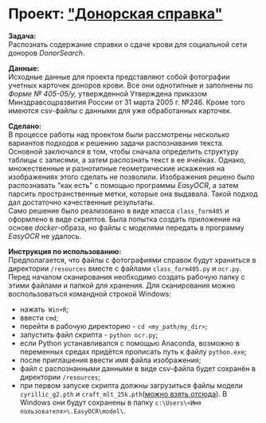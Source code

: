 # Проект: ["Донорская справка"](https://github.com/maresin/some_projects/blob/main/Form405_OCR/donor_ocr_notebook.ipynb)
__Задача:__  
Распознать содержание справки о сдаче крови для социальной сети доноров _DonorSearch_.  

__Данные:__  
Исходные данные для проекта представляют собой фотографии учетных карточек доноров крови. Все они однотипные и заполнены по  _Форме № 405-05/у,_ утвержденной Утверждена приказом Минздравсоцразвития России от 31 марта 2005 г. №246. Кроме того имеются  csv-файлы с данными для уже обработанных карточек.

__Сделано:__  
В процессе работы над проектом были рассмотрены несколько вариантов подходов к решению задачи распознавания текста. Основной заключался в том, чтобы сначала определить структуру таблицы с записями, а затем распознать текст в ее ячейках. Однако, множественные и разнотипные геометрические искажения на изображениях этого сделать не позволили. Изображения решено было распознавать "как есть" с помощью программы _EasyOCR_, а затем парсить пространственные метки, которые она выдавала. Такой подход дал достаточно качественные результаты.  
Само решение было реализовано в виде класса `class_form405` и оформлено в виде скриптов. Была попытка создать приложение на основе _docker_-образа, но файлы с моделями передать в программу _EasyOCR_ не удалось.

__Инструкция по использованию:__  
Предполагается, что файлы с фотографиями справок будут храниться в директории `/resources` вместе с файлами `class_form405.py` и `ocr.py`. Перед началом сканирования необходимо создать рабочую папку с этими файлами и папкой для хранения. Для сканирования можно воспользоваться командной строкой Windows:
* нажать` Win+R`;
* ввести `cmd`;
* перейти в рабочую директорию - `сd <my_path/my_dir>`;
* запустить файл скрипта - `python ocr.py`;
* если Python устанавливался с помощью Anaconda, возможно в переменных средах придётся прописать путь к файлу `python.exe`;
* после приглашения ввести имя файла изображения;
* файл с распознанными данными в виде csv-файла будет сохранён в директории `/resources`;
* при первом запуске скрипта должны загрузиться файлы модели `cyrillic_g2.pth` и `craft_mlt_25k.pth`([можно взять отсюда](https://drive.google.com/file/d/10XZjccbG53hgLTqGCoyjRToD4Cfa-EQV/view?usp=sharing)). В Windows они будут сохранены в папку `c:\Users\<Имя пользователя>\.EasyOCR\model\`. 

